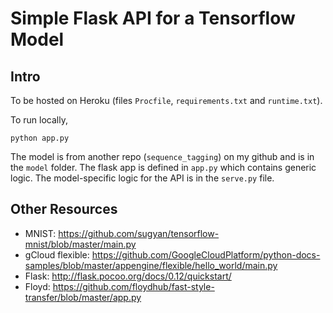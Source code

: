 # Simple Flask API for a Tensorflow Model

## Intro
To be hosted on Heroku (files `Procfile`, `requirements.txt` and `runtime.txt`).

To run locally,

```
python app.py
```

The model is from another repo (`sequence_tagging`) on my github and is in the `model` folder. The flask app is defined in `app.py` which contains generic logic. The model-specific logic for the API is in the `serve.py` file.

## Other Resources

- MNIST: https://github.com/sugyan/tensorflow-mnist/blob/master/main.py
- gCloud flexible: https://github.com/GoogleCloudPlatform/python-docs-samples/blob/master/appengine/flexible/hello_world/main.py
- Flask: http://flask.pocoo.org/docs/0.12/quickstart/
- Floyd: https://github.com/floydhub/fast-style-transfer/blob/master/app.py

